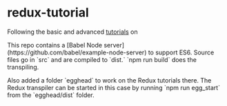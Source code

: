 # redux-tutorial
Following the basic and advanced [tutorials](https://redux.js.org/) on 

<p>This repo contains a [Babel Node server](https://github.com/babel/example-node-server) to support ES6. Source files go in `src` and are compiled to `dist.` `npm run build` does the transpiling.</p>

<p>Also added a folder `egghead` to work on the Redux tutorials there.  The Redux transpiler can be started in this case by running `npm run egg_start` from the `egghead/dist` folder.</p>